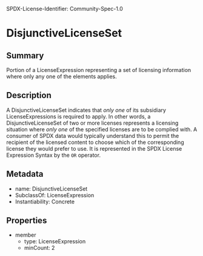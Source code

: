 SPDX-License-Identifier: Community-Spec-1.0

# DisjunctiveLicenseSet

## Summary

Portion of a LicenseExpression representing a set of licensing information
where only any one of the elements applies.

## Description

A DisjunctiveLicenseSet indicates that _only one_ of its subsidiary
LicenseExpressions is required to apply. In other words, a
DisjunctiveLicenseSet of two or more licenses represents a licensing
situation where _only one_ of the specified licenses are to be complied with.
A consumer of SPDX data would typically understand this to permit the recipient
of the licensed content to choose which of the corresponding license they
would prefer to use. It is represented in the SPDX License Expression Syntax
by the `OR` operator.

## Metadata

- name: DisjunctiveLicenseSet
- SubclassOf: LicenseExpression
- Instantiability: Concrete

## Properties

- member
  - type: LicenseExpression
  - minCount: 2
